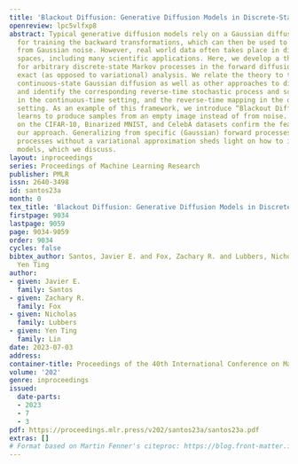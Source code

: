 ```yaml
---
title: 'Blackout Diffusion: Generative Diffusion Models in Discrete-State Spaces'
openreview: lpc5vlfxp8
abstract: Typical generative diffusion models rely on a Gaussian diffusion process
  for training the backward transformations, which can then be used to generate samples
  from Gaussian noise. However, real world data often takes place in discrete-state
  spaces, including many scientific applications. Here, we develop a theoretical formulation
  for arbitrary discrete-state Markov processes in the forward diffusion process using
  exact (as opposed to variational) analysis. We relate the theory to the existing
  continuous-state Gaussian diffusion as well as other approaches to discrete diffusion,
  and identify the corresponding reverse-time stochastic process and score function
  in the continuous-time setting, and the reverse-time mapping in the discrete-time
  setting. As an example of this framework, we introduce “Blackout Diffusion”, which
  learns to produce samples from an empty image instead of from noise. Numerical experiments
  on the CIFAR-10, Binarized MNIST, and CelebA datasets confirm the feasibility of
  our approach. Generalizing from specific (Gaussian) forward processes to discrete-state
  processes without a variational approximation sheds light on how to interpret diffusion
  models, which we discuss.
layout: inproceedings
series: Proceedings of Machine Learning Research
publisher: PMLR
issn: 2640-3498
id: santos23a
month: 0
tex_title: 'Blackout Diffusion: Generative Diffusion Models in Discrete-State Spaces'
firstpage: 9034
lastpage: 9059
page: 9034-9059
order: 9034
cycles: false
bibtex_author: Santos, Javier E. and Fox, Zachary R. and Lubbers, Nicholas and Lin,
  Yen Ting
author:
- given: Javier E.
  family: Santos
- given: Zachary R.
  family: Fox
- given: Nicholas
  family: Lubbers
- given: Yen Ting
  family: Lin
date: 2023-07-03
address: 
container-title: Proceedings of the 40th International Conference on Machine Learning
volume: '202'
genre: inproceedings
issued:
  date-parts:
  - 2023
  - 7
  - 3
pdf: https://proceedings.mlr.press/v202/santos23a/santos23a.pdf
extras: []
# Format based on Martin Fenner's citeproc: https://blog.front-matter.io/posts/citeproc-yaml-for-bibliographies/
---
```

